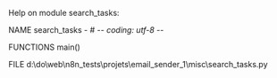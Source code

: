 Help on module search_tasks:

NAME
    search_tasks - # -*- coding: utf-8 -*-

FUNCTIONS
    main()

FILE
    d:\do\web\n8n_tests\projets\email_sender_1\misc\search_tasks.py


